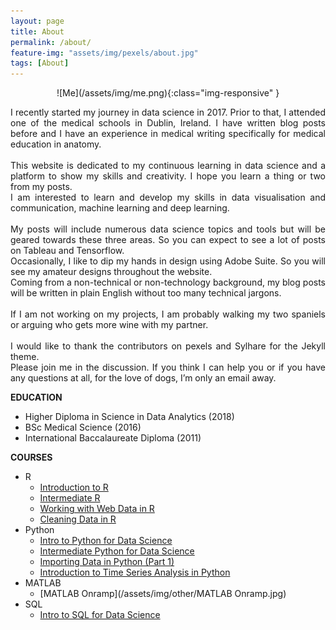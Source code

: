 ```yaml
---
layout: page
title: About
permalink: /about/
feature-img: "assets/img/pexels/about.jpg"
tags: [About]
---
```


<div style="text-align:center" markdown="1">
![Me](/assets/img/me.png){:class="img-responsive" }
</div>

<p style="text-align: justify;">
I recently started my journey in data science in 2017. Prior to that, I attended one of the medical schools in Dublin, Ireland. I have written blog posts before and I have an experience in medical writing specifically for medical education in anatomy. 
<br><br>
This website is dedicated to my continuous learning in data science and a platform to show my skills and creativity. I hope you learn a thing or two from my posts.
<br>
I am interested to learn and develop my skills in data visualisation and communication, machine learning and deep learning.
<br><br>
My posts will include numerous data science topics and tools but will be geared towards these three areas. So you can expect to see a lot of posts on Tableau and Tensorflow.
<br>
Occasionally, I like to dip my hands in design using Adobe Suite. So you will see my amateur designs throughout the website.
<br>
Coming from a non-technical or non-technology background, my blog posts will be written in plain English without too many technical jargons.
<br><br>
If I am not working on my projects, I am probably walking my two spaniels or arguing who gets more wine with my partner.
<br><br>
I would like to thank the contributors on pexels and Sylhare for the Jekyll theme.
<br>
Please join me in the discussion. If you think I can help you or if you have any questions at all, for the love of dogs, I’m only an email away.
</p>

<strong>EDUCATION</strong>

+ Higher Diploma in Science in Data Analytics (2018)
+ BSc Medical Science (2016)
+ International Baccalaureate Diploma (2011)

<strong>COURSES</strong>

+ R
    - [Introduction to R](https://www.datacamp.com/statement-of-accomplishment/course/429c5263cb4959bb21af325cf7b8fa66e5892575)
    - [Intermediate R](https://www.datacamp.com/statement-of-accomplishment/course/f3aabb3493c51caf044c46c139110b1dccd58683)
    - [Working with Web Data in R](https://www.datacamp.com/statement-of-accomplishment/course/9f47b070138fb33bbff29f5ddf77ccd0849df70a)
    - [Cleaning Data in R](https://www.datacamp.com/statement-of-accomplishment/course/932d44ce48aa5ecf93add3e1e1f05818bc164f6d)
+ Python
    - [Intro to Python for Data Science](https://www.datacamp.com/statement-of-accomplishment/course/68755cfcd42f86fb15470781e4880b21bcd23633)
    - [Intermediate Python for Data Science](https://www.datacamp.com/statement-of-accomplishment/course/ab87d36dca3eadbe905f78a19f3a6b2185998133)
    - [Importing Data in Python (Part 1)](https://www.datacamp.com/statement-of-accomplishment/course/4279479e31d2261780fd96c7506e6aa6be60ddad)
    - [Introduction to Time Series Analysis in Python](https://www.datacamp.com/statement-of-accomplishment/course/f2461c099e1bc07ecba07aa482e46083aa56a03e)
+ MATLAB
    - [MATLAB Onramp](/assets/img/other/MATLAB Onramp.jpg)
+ SQL  
    - [Intro to SQL for Data Science](https://www.datacamp.com/statement-of-accomplishment/course/c276f0f0b5380e6a7dfc5a1324de8cf5d6dae505)
